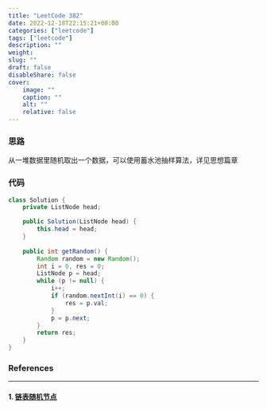 ```yaml
---
title: "LeetCode 382"
date: 2022-12-18T22:15:21+08:00
categories: ["leetcode"]
tags: ["leetcode"]
description: ""
weight:
slug: ""
draft: false
disableShare: false
cover:
    image: ""
    caption: ""
    alt: ""
    relative: false
---
```


### 思路

从一堆数据里随机取出一个数据，可以使用蓄水池抽样算法，详见思想篇章

### 代码

```java
class Solution {
    private ListNode head;

    public Solution(ListNode head) {
        this.head = head;
    }
    
    public int getRandom() {
        Random random = new Random();
        int i = 0, res = 0;
        ListNode p = head;
        while (p != null) {
            i++;
            if (random.nextInt(i) == 0) {
                res = p.val;
            }
            p = p.next;
        }
        return res;
    }
}
```

### References

---

#### 1. [链表随机节点](https://leetcode.cn/problems/linked-list-random-node/)

